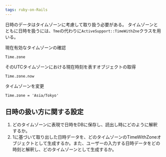 ```yaml
---
tags: ruby-on-Rails
---
```

日時のデータはタイムゾーンに考慮して取り扱う必要がある。
タイムゾーンとともに日時を扱うには、`Tme`の代わりに`ActiveSupport::TimeWithZne`クラスを用いる。

現在有効なタイムゾーンの確認
```Console
Time.zone
```
そのUTCタイムゾーンにおける現在時刻を表すオブジェクトの取得
```Console
Time.zone.now
```
タイムゾーンを変更
```Console
Time.zone = 'Asia/Tokyo'
```
## 日時の扱い方に関する設定
1. どのタイムゾーンに表現で日時をDBに保存し、読出し時にどのように解釈するか。
2. 1に基づいて取り出した日時データを、どのタイムゾーンのTimeWithZoneオブジェクトとして生成するか。また、ユーザーの入力する日時データをどの時刻と解釈し、どのタイムゾーンとして生成するか。
